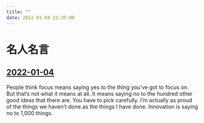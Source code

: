 ```yaml
---
title: ""
date: 2022-01-04 21:35:00
---
```


# 名人名言

## [2022-01-04](#2022-01-04)
People think focus means saying yes to the thing you’ve got to focus on. But that’s not what it means at all. It means saying no to the hundred other good ideas that there are. You have to pick carefully. I’m actually as proud of the things we haven’t done as the things I have done. Innovation is saying no to 1,000 things.